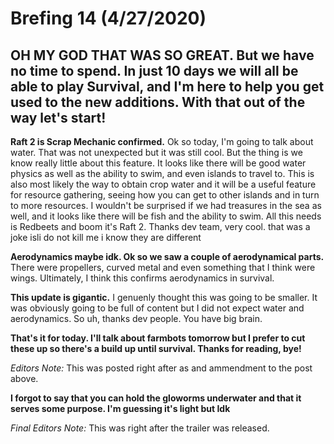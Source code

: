 # Brefing 14 (4/27/2020)
## OH MY GOD THAT WAS SO GREAT. But we have no time to spend. In just 10 days we will all be able to play Survival, and I'm here to help you get used to the new additions. With that out of the way let's start!

**Raft 2 is Scrap Mechanic confirmed.** Ok so today, I'm going to talk about water. That was not unexpected but it was still cool. But the thing is we know really little about this feature. It looks like there will be good water physics as well as the ability to swim, and even islands to travel to. This is also most likely the way to obtain crop water and it will be a useful feature for resource gathering, seeing how you can get to other islands and in turn to more resources. I wouldn't be surprised if we had treasures in the sea as well, and it looks like there will be fish and the ability to swim. All this needs is Redbeets and boom it's Raft 2. Thanks dev team, very cool. that was a joke isli do not kill me i know they are different

**Aerodynamics maybe idk. Ok so we saw a couple of aerodynamical parts.** There were propellers, curved metal and even something that I think were wings. Ultimately, I think this confirms aerodynamics in survival.

**This update is gigantic.** I genuenly thought this was going to be smaller. It was obviously going to be full of content but I did not expect water and aerodynamics. So uh, thanks dev people. You have big brain.

**That's it for today. I'll talk about farmbots tomorrow but I prefer to cut these up so there's a build up until survival. Thanks for reading, bye!**

*Editors Note:* This was posted right after as and ammendment to the post above.

**I forgot to say that you can hold the gloworms underwater and that it serves some purpose. I'm guessing it's light but Idk**

*Final Editors Note:* This was right after the trailer was released.
